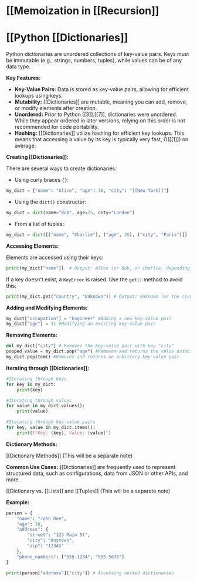# [[Memoization in [[Recursion]]
# [[Python [[Dictionaries]] 
Python dictionaries are unordered collections of key-value pairs.  Keys must be immutable (e.g., strings, numbers, tuples), while values can be of any data type.

**Key Features:**

* **Key-Value Pairs:**  Data is stored as key-value pairs, allowing for efficient lookups using keys.
* **Mutability:** [[Dictionaries]] are mutable, meaning you can add, remove, or modify elements after creation.
* **Unordered:**  Prior to Python [[3]].[[7]], dictionaries were unordered.  While they appear ordered in later versions, relying on this order is not recommended for code portability.
* **Hashing:** [[Dictionaries]] utilize hashing for efficient key lookups.  This means that accessing a value by its key is typically very fast, O([[1]]) on average.


**Creating [[Dictionaries]]:**

There are several ways to create dictionaries:

* Using curly braces `{}`:

```python
my_dict = {"name": "Alice", "age": 30, "city": "[[New York]]"}
```

* Using the `dict()` constructor:

```python
my_dict = dict(name="Bob", age=25, city="London")
```

* From a list of tuples:

```python
my_dict = dict([("name", "Charlie"), ("age", 35), ("city", "Paris")])
```


**Accessing Elements:**

Elements are accessed using their keys:

```python
print(my_dict["name"])  # Output: Alice (or Bob, or Charlie, depending on which creation method above was used)
```

If a key doesn't exist, a `KeyError` is raised.  Use the `get()` method to avoid this:

```python
print(my_dict.get("country", "Unknown")) # Output: Unknown (or the country if it exists)
```

**Adding and Modifying Elements:**

```python
my_dict["occupation"] = "Engineer" #Adding a new key-value pair
my_dict["age"] = 31 #Modifying an existing key-value pair
```

**Removing Elements:**

```python
del my_dict["city"] # Removes the key-value pair with key "city"
popped_value = my_dict.pop("age") #Removes and returns the value associated with the key "age"
my_dict.popitem() #Removes and returns an arbitrary key-value pair
```

**Iterating through [[Dictionaries]]:**

```python
#Iterating through keys
for key in my_dict:
    print(key)

#Iterating through values
for value in my_dict.values():
    print(value)

#Iterating through key-value pairs
for key, value in my_dict.items():
    print(f"Key: {key}, Value: {value}")
```

**Dictionary Methods:**

[[Dictionary Methods]]  (This will be a separate note)

**Common Use Cases:**
 [[Dictionaries]] are frequently used to represent structured data, such as configurations, data from JSON or other APIs, and more.

[[Dictionary vs. [[Lists]] and [[Tuples]] (This will be a separate note)


**Example:**

```python
person = {
    "name": "John Doe",
    "age": 30,
    "address": {
        "street": "123 Main St",
        "city": "Anytown",
        "zip": "12345"
    },
    "phone_numbers": ["555-1234", "555-5678"]
}

print(person["address"]["city"]) # Accessing nested dictionaries
```
